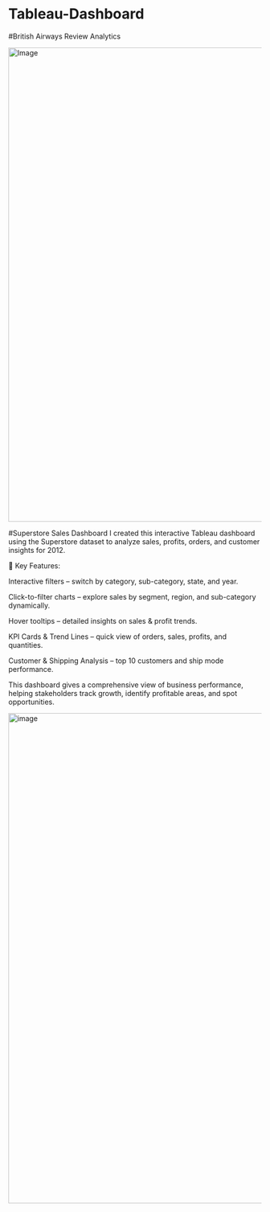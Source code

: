 # Tableau-Dashboard

#British Airways Review Analytics

<img width="1398" height="944" alt="Image" src="https://github.com/user-attachments/assets/275b4b1f-f0d3-4012-ae1d-687c6522cb65" />

#Superstore Sales Dashboard 
I created this interactive Tableau dashboard using the Superstore dataset to analyze sales, profits, orders, and customer insights for 2012.

🔹 Key Features:

Interactive filters – switch by category, sub-category, state, and year.

Click-to-filter charts – explore sales by segment, region, and sub-category dynamically.

Hover tooltips – detailed insights on sales & profit trends.

KPI Cards & Trend Lines – quick view of orders, sales, profits, and quantities.

Customer & Shipping Analysis – top 10 customers and ship mode performance.

This dashboard gives a comprehensive view of business performance, helping stakeholders track growth, identify profitable areas, and spot opportunities.

<img width="1552" height="976" alt="image" src="https://github.com/user-attachments/assets/a22c00da-a4a4-4850-b486-909c5f6ed4db" />
